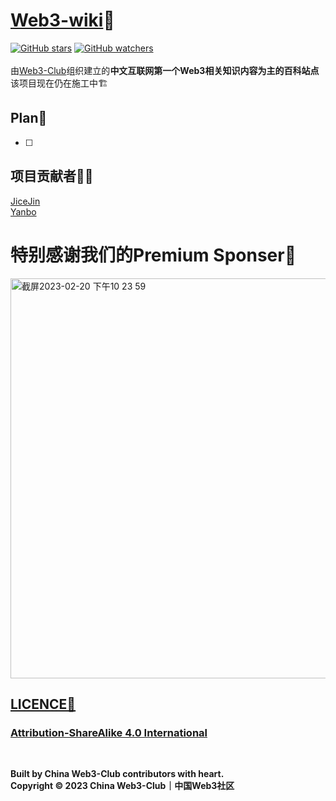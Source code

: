 # [Web3-wiki](https://web3wiki.site/)📘
[![GitHub stars](https://img.shields.io/github/stars/Web3-Club/Web3wiki-Website.svg?style=social&label=Stars)](https://github.com/Web3-Club/Web3wiki-Website)  [![GitHub watchers](https://img.shields.io/github/watchers/Web3-Club/Web3wiki-Website.svg?style=social&label=Watch)](https://github.com/Web3-Club/Web3wiki-Website)
<br>
<br>
由[Web3-Club](https://github.com/Web3-Club/Intro./blob/main/README.md)组织建立的**中文互联网第一个Web3相关知识内容为主的百科站点**<br>
该项目现在仍在施工中🏗️

## Plan🔖
- [ ]

## 项目贡献者👨‍💻
[JiceJin](https://github.com/JiceJin)<br>
[Yanbo](https://github.com/yanboishere)

# 特别感谢我们的Premium Sponser👏
 <a href="https://abetterweb3.notion.site/" target=_blank>
<img width="640" alt="截屏2023-02-20 下午10 23 59" src="https://user-images.githubusercontent.com/76860915/220133607-dddc3468-0cda-4065-bce3-3b275dfe6ad1.png">



## LICENCE📖
### [Attribution-ShareAlike 4.0 International](https://creativecommons.org/licenses/by-sa/4.0/legalcode)

<br>

**Built by China Web3-Club contributors with heart.**<br>
**Copyright © 2023 China Web3-Club｜中国Web3社区**


